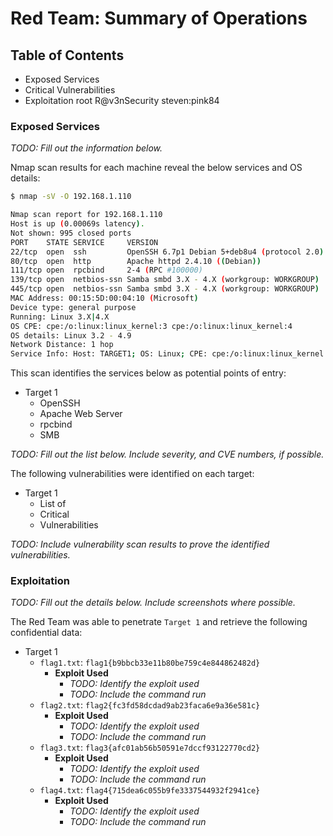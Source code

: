 # Red Team: Summary of Operations

## Table of Contents
- Exposed Services
- Critical Vulnerabilities
- Exploitation
root
R@v3nSecurity
steven:pink84

### Exposed Services
_TODO: Fill out the information below._

Nmap scan results for each machine reveal the below services and OS details:

```bash
$ nmap -sV -O 192.168.1.110

Nmap scan report for 192.168.1.110
Host is up (0.00069s latency).
Not shown: 995 closed ports
PORT    STATE SERVICE     VERSION
22/tcp  open  ssh         OpenSSH 6.7p1 Debian 5+deb8u4 (protocol 2.0)
80/tcp  open  http        Apache httpd 2.4.10 ((Debian))
111/tcp open  rpcbind     2-4 (RPC #100000)
139/tcp open  netbios-ssn Samba smbd 3.X - 4.X (workgroup: WORKGROUP)
445/tcp open  netbios-ssn Samba smbd 3.X - 4.X (workgroup: WORKGROUP)
MAC Address: 00:15:5D:00:04:10 (Microsoft)
Device type: general purpose
Running: Linux 3.X|4.X
OS CPE: cpe:/o:linux:linux_kernel:3 cpe:/o:linux:linux_kernel:4
OS details: Linux 3.2 - 4.9
Network Distance: 1 hop
Service Info: Host: TARGET1; OS: Linux; CPE: cpe:/o:linux:linux_kernel
```

This scan identifies the services below as potential points of entry:
- Target 1
  - OpenSSH
  - Apache Web Server
  - rpcbind
  - SMB

_TODO: Fill out the list below. Include severity, and CVE numbers, if possible._

The following vulnerabilities were identified on each target:
- Target 1
  - List of
  - Critical
  - Vulnerabilities

_TODO: Include vulnerability scan results to prove the identified vulnerabilities._

### Exploitation
_TODO: Fill out the details below. Include screenshots where possible._

The Red Team was able to penetrate `Target 1` and retrieve the following confidential data:
- Target 1
  - `flag1.txt`: `flag1{b9bbcb33e11b80be759c4e844862482d}`
    - **Exploit Used**
      - _TODO: Identify the exploit used_
      - _TODO: Include the command run_
  - `flag2.txt`: `flag2{fc3fd58dcdad9ab23faca6e9a36e581c}`
    - **Exploit Used**
      - _TODO: Identify the exploit used_
      - _TODO: Include the command run_
  - `flag3.txt`: `flag3{afc01ab56b50591e7dccf93122770cd2}`
    - **Exploit Used**
      - _TODO: Identify the exploit used_
      - _TODO: Include the command run_
  - `flag4.txt`: `flag4{715dea6c055b9fe3337544932f2941ce}`
    - **Exploit Used**
      - _TODO: Identify the exploit used_
      - _TODO: Include the command run_
